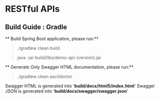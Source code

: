 # RESTful APIs

## Build Guide : Gradle

** Build Spring Boot application, please run:**

> ./gradlew clean build

> java -jar build/libs/demo-api-{version}.jar


** Generate Only Swagger HTML documentation, please run:**

> ./gradlew clean asciidoctor


Swagger HTML is generated into '**build/docs/html5/index.html**'
Swagger JSON is generated into '**build/docs/swagger/swagger.json**'
